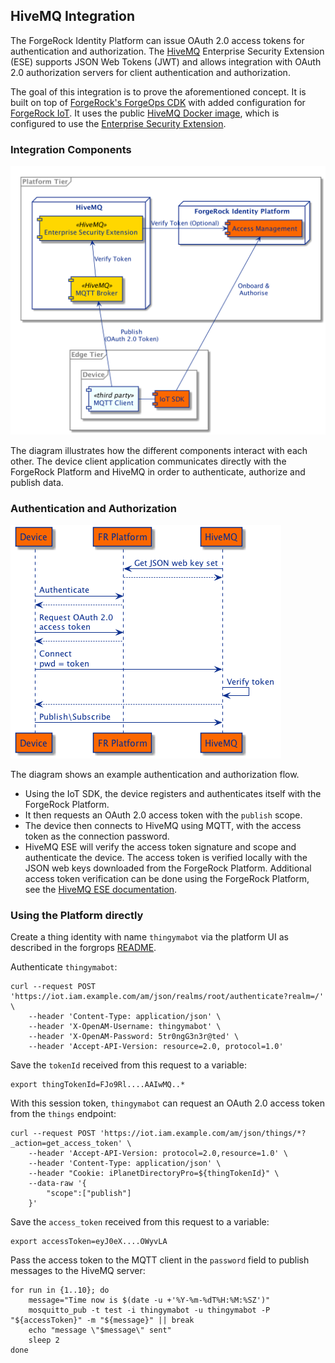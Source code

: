 ## HiveMQ Integration

The ForgeRock Identity Platform can issue OAuth 2.0 access tokens for authentication and authorization. The
[HiveMQ](https://www.hivemq.com/) Enterprise Security Extension (ESE) supports JSON Web Tokens (JWT) and allows
integration with OAuth 2.0 authorization servers for client authentication and authorization.

The goal of this integration is to prove the aforementioned concept. It is built on top of
[ForgeRock's ForgeOps CDK](https://backstage.forgerock.com/docs/forgeops/7/index-forgeops.html) with added
configuration for [ForgeRock IoT](https://backstage.forgerock.com/docs/things/7). It uses the public
[HiveMQ Docker image](https://www.hivemq.com/docs/hivemq/4.4/user-guide/docker.html), which is configured to use the
[Enterprise Security Extension](https://www.hivemq.com/docs/ese/4.4/enterprise-security-extension/ese-getting-started.html).

### Integration Components

![Components](docs/hivemq-integration.png)

The diagram illustrates how the different components interact with each other. The device client application
communicates directly with the ForgeRock Platform and HiveMQ in order to authenticate, authorize and publish data.

### Authentication and Authorization

![AuthX](docs/hivemq-oauth2-authx.png)

The diagram shows an example authentication and authorization flow.
 - Using the IoT SDK, the device registers and authenticates itself with the ForgeRock Platform.
 - It then requests an OAuth 2.0 access token with the `publish` scope.
 - The device then connects to HiveMQ using MQTT, with the access token as the connection password.
 - HiveMQ ESE will verify the access token signature and scope and authenticate the device. The access token is verified
   locally with the JSON web keys downloaded from the ForgeRock Platform. Additional access token verification can be
   done using the ForgeRock Platform, see the
   [HiveMQ ESE documentation](https://www.hivemq.com/docs/ese/4.4/enterprise-security-extension/ese.html#jwt).

### Using the Platform directly

Create a thing identity with name `thingymabot` via the platform UI as described in the forgrops [README](../../../deployments/forgeops/README.md#using-the-platform-for-things).

Authenticate `thingymabot`:
```
curl --request POST 'https://iot.iam.example.com/am/json/realms/root/authenticate?realm=/' \
    --header 'Content-Type: application/json' \
    --header 'X-OpenAM-Username: thingymabot' \
    --header 'X-OpenAM-Password: 5tr0ngG3n3r@ted' \
    --header 'Accept-API-Version: resource=2.0, protocol=1.0'
```

Save the `tokenId` received from this request to a variable:
```
export thingTokenId=FJo9Rl....AAIwMQ..*
```

With this session token, `thingymabot` can request an OAuth 2.0 access token from the `things` endpoint:
```
curl --request POST 'https://iot.iam.example.com/am/json/things/*?_action=get_access_token' \
    --header 'Accept-API-Version: protocol=2.0,resource=1.0' \
    --header 'Content-Type: application/json' \
    --header "Cookie: iPlanetDirectoryPro=${thingTokenId}" \
    --data-raw '{
        "scope":["publish"]
    }'
```

Save the `access_token` received from this request to a variable:
```
export accessToken=eyJ0eX....OWyvLA
```

Pass the access token to the MQTT client in the `password` field to publish messages to the HiveMQ server:
```
for run in {1..10}; do
    message="Time now is $(date -u +'%Y-%m-%dT%H:%M:%SZ')"
    mosquitto_pub -t test -i thingymabot -u thingymabot -P "${accessToken}" -m "${message}" || break
    echo "message \"$message\" sent"
    sleep 2
done
```